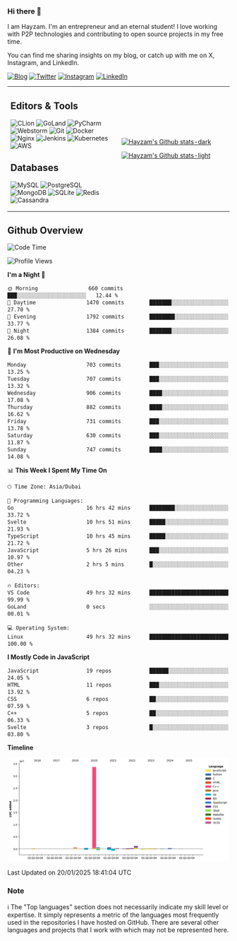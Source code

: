 ### Hi there 👋

I am Hayzam. I'm an entrepreneur and an eternal student! I love working with P2P technologies and contributing to open source projects in my free time.

You can find me sharing insights on my blog, or catch up with me on X, Instagram, and LinkedIn.

[![Blog](https://img.shields.io/badge/Blog-%2312100E.svg?&style=for-the-badge&logo=medium&logoColor=white)](https://hayzam.com)
[![Twitter](https://img.shields.io/badge/Twitter-%231DA1F2.svg?&style=for-the-badge&logo=X&logoColor=white)](https://twitter.com/hayzam_js)
[![Instagram](https://img.shields.io/badge/Instagram-%23E4405F.svg?&style=for-the-badge&logo=instagram&logoColor=white)](https://instagram.com/hayzam.ts)
[![LinkedIn](https://img.shields.io/badge/LinkedIn-%230077B5.svg?&style=for-the-badge&logo=linkedin&logoColor=white)](https://www.linkedin.com/in/hayzam-s-2b9b95139/)

<table width="100%">
<tr>
<td width="50%">

## Editors & Tools

![CLion](https://img.shields.io/badge/-CLion-000000?style=flat&logo=CLion)
![GoLand](https://img.shields.io/badge/-GoLand-000000?style=flat&logo=Goland)
![PyCharm](https://img.shields.io/badge/-PyCharm-000000?style=flat&logo=PyCharm)
![Webstorm](https://img.shields.io/badge/-WebStorm-000000?style=flat&logo=WebStorm)
![Git](https://img.shields.io/badge/-Git-000000?style=flat&logo=git)
![Docker](https://img.shields.io/badge/-Docker-000000?style=flat&logo=docker)
![Nginx](https://img.shields.io/badge/-Nginx-000000?style=flat&logo=nginx)
![Jenkins](https://img.shields.io/badge/-Jenkins-000000?style=flat&logo=jenkins)
![Kubernetes](https://img.shields.io/badge/-Kubernetes-000000?style=flat&logo=kubernetes)
![AWS](https://img.shields.io/badge/-AWS-000000?style=flat&logo=amazon-aws)

## Databases

![MySQL](https://img.shields.io/badge/-MySQL-000000?style=flat&logo=mysql)
![PostgreSQL](https://img.shields.io/badge/-PostgreSQL-000000?style=flat&logo=postgresql)
![MongoDB](https://img.shields.io/badge/-MongoDB-000000?style=flat&logo=mongodb)
![SQLite](https://img.shields.io/badge/-SQLite-000000?style=flat&logo=sqlite)
![Redis](https://img.shields.io/badge/-Redis-000000?style=flat&logo=redis)
![Cassandra](https://img.shields.io/badge/-Cassandra-000000?style=flat&logo=apache-cassandra)
</div>

<td width="50%">
 
[![Hayzam's Github stats-dark](https://github-readme-stats.vercel.app/api?username=hayzamjs&show_icons=true&theme=dark#gh-dark-mode-only)](https://github.com/anuraghazra/github-readme-stats#gh-dark-mode-only)
 
[![Hayzam's Github stats-light](https://github-readme-stats.vercel.app/api?username=hayzamjs&show_icons=true&theme=default#gh-light-mode-only)](https://github.com/anuraghazra/github-readme-stats#gh-light-mode-only)

</td>
</tr>
</table>
 
## Github Overview


<!--START_SECTION:waka-->
![Code Time](http://img.shields.io/badge/Code%20Time-1%2C593%20hrs%2028%20mins-blue)

![Profile Views](http://img.shields.io/badge/Profile%20Views-0-blue)

**I'm a Night 🦉** 

```text
🌞 Morning                660 commits         ███░░░░░░░░░░░░░░░░░░░░░░   12.44 % 
🌆 Daytime                1470 commits        ███████░░░░░░░░░░░░░░░░░░   27.70 % 
🌃 Evening                1792 commits        ████████░░░░░░░░░░░░░░░░░   33.77 % 
🌙 Night                  1384 commits        ███████░░░░░░░░░░░░░░░░░░   26.08 % 
```
📅 **I'm Most Productive on Wednesday** 

```text
Monday                   703 commits         ███░░░░░░░░░░░░░░░░░░░░░░   13.25 % 
Tuesday                  707 commits         ███░░░░░░░░░░░░░░░░░░░░░░   13.32 % 
Wednesday                906 commits         ████░░░░░░░░░░░░░░░░░░░░░   17.08 % 
Thursday                 882 commits         ████░░░░░░░░░░░░░░░░░░░░░   16.62 % 
Friday                   731 commits         ███░░░░░░░░░░░░░░░░░░░░░░   13.78 % 
Saturday                 630 commits         ███░░░░░░░░░░░░░░░░░░░░░░   11.87 % 
Sunday                   747 commits         ████░░░░░░░░░░░░░░░░░░░░░   14.08 % 
```


📊 **This Week I Spent My Time On** 

```text
🕑︎ Time Zone: Asia/Dubai

💬 Programming Languages: 
Go                       16 hrs 42 mins      ████████░░░░░░░░░░░░░░░░░   33.72 % 
Svelte                   10 hrs 51 mins      █████░░░░░░░░░░░░░░░░░░░░   21.93 % 
TypeScript               10 hrs 45 mins      █████░░░░░░░░░░░░░░░░░░░░   21.72 % 
JavaScript               5 hrs 26 mins       ███░░░░░░░░░░░░░░░░░░░░░░   10.97 % 
Other                    2 hrs 5 mins        █░░░░░░░░░░░░░░░░░░░░░░░░   04.23 % 

🔥 Editors: 
VS Code                  49 hrs 32 mins      █████████████████████████   99.99 % 
GoLand                   0 secs              ░░░░░░░░░░░░░░░░░░░░░░░░░   00.01 % 

💻 Operating System: 
Linux                    49 hrs 32 mins      █████████████████████████   100.00 % 
```

**I Mostly Code in JavaScript** 

```text
JavaScript               19 repos            ██████░░░░░░░░░░░░░░░░░░░   24.05 % 
HTML                     11 repos            ███░░░░░░░░░░░░░░░░░░░░░░   13.92 % 
CSS                      6 repos             ██░░░░░░░░░░░░░░░░░░░░░░░   07.59 % 
C++                      5 repos             ██░░░░░░░░░░░░░░░░░░░░░░░   06.33 % 
Svelte                   3 repos             █░░░░░░░░░░░░░░░░░░░░░░░░   03.80 % 
```



**Timeline**

![Lines of Code chart](https://raw.githubusercontent.com/hayzamjs/hayzamjs/main/assets/bar_graph.png)


 Last Updated on 20/01/2025 18:41:04 UTC
<!--END_SECTION:waka-->


### Note 

:information_source: The "Top languages" section does not necessarily indicate my skill level or expertise. It simply represents a metric of the languages most frequently used in the repositories I have hosted on GitHub. There are several other languages and projects that I work with which may not be represented here. 

